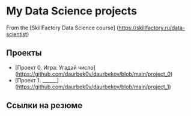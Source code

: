 # My Data Science projects

From the [SkillFactory Data Science course] (https://skillfactory.ru/data-scientist)

## Проекты

* [Проект 0. Игра: Угадай число] (https://github.com/daurbek0v/daurbekov/blob/main/project_0)
* [Проект 1. ______] (https://github.com/daurbek0v/daurbekov/blob/main/project_1)

## Ссылки на резюме